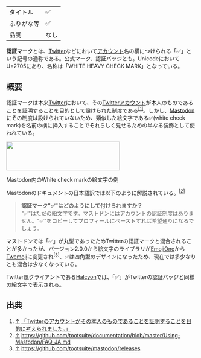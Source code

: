 <div>

|            |      |
|------------|------|
| タイトル   | ✅   |
| ふりがな等 | ✅   |
| 品詞       | なし |

  
**認証マーク**とは、[Twitter](/Twitter "Twitter")などにおいて[アカウント](/%E3%82%A2%E3%82%AB%E3%82%A6%E3%83%B3%E3%83%88 "アカウント")名の横につけられる「✅」という記号の通称である。公式マーク、認証バッジとも。UnicodeにおいてU+2705にあり、名称は「WHITE HEAVY CHECK MARK」となっている。

## 概要

認証マークは本来[Twitter](/Twitter "Twitter")において、その[Twitter](/Twitter "Twitter")[アカウント](/%E3%82%A2%E3%82%AB%E3%82%A6%E3%83%B3%E3%83%88 "アカウント")が本人のものであることを証明することを目的として設けられた制度である<sup>[\[1\]](#cite_note-1)</sup>。しかし、[Mastodon](/%E3%83%9E%E3%82%B9%E3%83%88%E3%83%89%E3%83%B3 "マストドン")にその制度は設けられていないため、類似した絵文字である✅(white check mark)を名前の横に挿入することでそれらしく見せるための単なる装飾として使われている。

<div>

<div>

[<img src="/images/thumb/6/6f/%E8%AA%8D%E8%A8%BC%E3%83%9E%E3%83%BC%E3%82%AF.png/300px-%E8%AA%8D%E8%A8%BC%E3%83%9E%E3%83%BC%E3%82%AF.png" srcset="/images/thumb/6/6f/%E8%AA%8D%E8%A8%BC%E3%83%9E%E3%83%BC%E3%82%AF.png/450px-%E8%AA%8D%E8%A8%BC%E3%83%9E%E3%83%BC%E3%82%AF.png 1.5x, /images/thumb/6/6f/%E8%AA%8D%E8%A8%BC%E3%83%9E%E3%83%BC%E3%82%AF.png/600px-%E8%AA%8D%E8%A8%BC%E3%83%9E%E3%83%BC%E3%82%AF.png 2x" width="300" height="76" />](/%E3%83%95%E3%82%A1%E3%82%A4%E3%83%AB:%E8%AA%8D%E8%A8%BC%E3%83%9E%E3%83%BC%E3%82%AF.png)

<div>

<div>

[](/%E3%83%95%E3%82%A1%E3%82%A4%E3%83%AB:%E8%AA%8D%E8%A8%BC%E3%83%9E%E3%83%BC%E3%82%AF.png "拡大")

</div>

Mastodon内のWhite check markの絵文字の例

</div>

</div>

</div>

Mastodonのドキュメントの日本語訳では以下のように解説されている。<sup>[\[2\]](#cite_note-2)</sup>

> **認証マーク"✅"はどのようにして付けられますか？**  
> "✅"はただの絵文字です。マストドンにはアカウントの認証制度はありません。"✅"をコピーしてプロフィールにペーストすれば希望通りになるでしょう。

マストドンでは「✅」が丸型であったためTwitterの認証マークと混合されることが多かったが、バージョン2.0.0から絵文字のライブラリが[EmojiOne](/index.php?title=EmojiOne&action=edit&redlink=1 "EmojiOne (存在しないページ)")から[Twemoji](/index.php?title=Twemoji&action=edit&redlink=1 "Twemoji (存在しないページ)")に変更され<sup>[\[3\]](#cite_note-3)</sup>、✅は四角型のデザインになったため、現在では多少なりとも混合は少なくなっている。

Twitter風クライアントである[Halcyon](/Halcyon "Halcyon")では、「✅」がTwitterの認証バッジと同様の絵文字で表示される。

## 出典

<div>

1.  <span id="cite_note-1">[↑](#cite_ref-1) <a href="https://blog.twitter.com/official/ja_jp/a/ja/2016/0720verified.html" rel="nofollow">「Twitterのアカウントがその本人のものであることを証明することを目的に考えられました。」</a></span>
2.  <span id="cite_note-2">[↑](#cite_ref-2) <a href="https://github.com/tootsuite/documentation/blob/master/Using-Mastodon/FAQ_JA.md" rel="nofollow">https://github.com/tootsuite/documentation/blob/master/Using-Mastodon/FAQ_JA.md</a></span>
3.  <span id="cite_note-3">[↑](#cite_ref-3) <a href="https://github.com/tootsuite/mastodon/releases" rel="nofollow">https://github.com/tootsuite/mastodon/releases</a></span>

</div>

</div>
